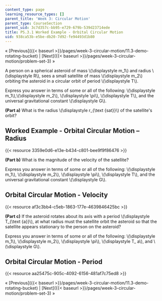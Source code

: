 ```yaml
---
content_type: page
learning_resource_types: []
parent_title: 'Week 3: Circular Motion'
parent_type: CourseSection
parent_uid: 3c7d357c-bb95-e729-679b-539d23714ede
title: PS.3.1 Worked Example - Orbital Circular Motion
uid: 938ca53b-e5be-db20-7d92-fe94493d1b80
---
```


« [Previous]({{< baseurl >}}/pages/week-3-circular-motion/11.3-demo-rotating-bucket) | [Next]({{< baseurl >}}/pages/week-3-circular-motion/problem-set-3) »

A person on a spherical asteroid of mass \\(\\displaystyle m\_1\\) and radius \\(\\displaystyle R\\), sees a small satellite of mass \\(\\displaystyle m\_2\\) orbiting the asteroid in a circular orbit of period \\(\\displaystyle T\\).

Express you answer in terms of some or all of the following: \\(\\displaystyle m\_1\\),\\(\\displaystyle m\_2\\), \\(\\displaystyle \\pi\\), \\(\\displaystyle T\\), and the universal gravitational constant \\(\\displaystyle G\\).

**(Part a)** What is the radius \\(\\displaystyle r\_{\\text {sat}}\\) of the satellite's orbit?

Worked Example - Orbital Circular Motion – Radius
-------------------------------------------------

{{< resource 3359e0d6-e13e-b434-c801-bee9f9f86476 >}}

**(Part b)** What is the magnitude of the velocity of the satellite?

Express you answer in terms of some or all of the following: \\(\\displaystyle m\_1\\), \\(\\displaystyle m\_2\\), \\(\\displaystyle \\pi\\), \\(\\displaystyle T\\), and the universal gravitational constant \\(\\displaystyle G\\).

Orbital Circular Motion - Velocity
----------------------------------

{{< resource af3c3bb4-c5eb-1863-177e-4639846425bc >}}

**(Part c)** If the asteroid rotates about its axis with a period \\(\\displaystyle T\_{\\text {a}}\\), at what radius must the satellite orbit the asteroid so that the satellite appears stationary to the person on the asteroid?

Express you answer in terms of some or all of the following: \\(\\displaystyle m\_1\\), \\(\\displaystyle m\_2\\), \\(\\displaystyle \\pi\\), \\(\\displaystyle T\_ a\\), and \\(\\displaystyle G\\).

Orbital Circular Motion - Period
--------------------------------

{{< resource aa25475c-905c-4092-6156-481af7c75ed8 >}}

« [Previous]({{< baseurl >}}/pages/week-3-circular-motion/11.3-demo-rotating-bucket) | [Next]({{< baseurl >}}/pages/week-3-circular-motion/problem-set-3) »